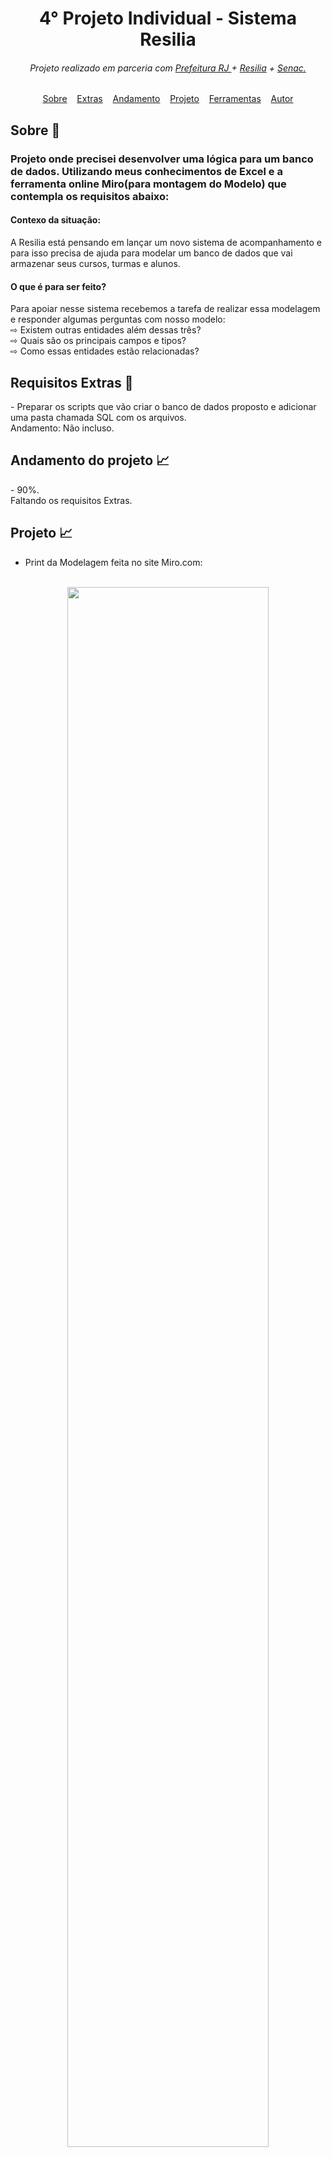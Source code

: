 <h1 id="topo" align="center"> 4° Projeto Individual - Sistema Resilia </h1>


<h6 align="center">Projeto realizado em parceria com   
<a href="https://prefeitura.rio/desenvolvimento-economico-inovacao-simplificacao/programadores-cariocas-comemoram-formatura-na-cidade-das-artes/"        target="_blank">Prefeitura RJ </a> + 
<a href="https://www.resilia.com.br/" target="_blank">Resilia</a> + 
<a href="https://www.rj.senac.br/" target="_blank">Senac.</a> </h6>
<a href="" target="_blank"></a>


<div id="inicio" align=center>
  <a href="#sobre">Sobre</a>&nbsp;&nbsp;&nbsp;
  <a href="#extras">Extras</a>&nbsp;&nbsp;&nbsp;
  <a href="#andamento">Andamento</a>&nbsp;&nbsp;&nbsp;
  <a href="#projeto">Projeto</a>&nbsp;&nbsp;&nbsp;
  <a href="#ferramentas">Ferramentas</a>&nbsp;&nbsp;&nbsp;
  <a href="#autor">Autor</a> 
</div>


<h2 id="sobre">Sobre 🔎</h2>
  <h3>Projeto onde precisei desenvolver uma lógica para um banco de dados. Utilizando meus conhecimentos de Excel e a ferramenta online Miro(para montagem do Modelo) que contempla os requisitos abaixo:</h3>


<h4> Contexo da situação: </h4>
A Resilia está pensando em lançar um novo sistema de
acompanhamento e para isso precisa de ajuda para modelar um
banco de dados que vai armazenar seus cursos, turmas e alunos.


<h4 id="aqui"> O que é para ser feito? </h4>
<p>Para apoiar nesse sistema recebemos a tarefa de realizar essa modelagem
e responder algumas perguntas com nosso modelo:<br>
⇨ Existem outras entidades além dessas três?<br>
⇨ Quais são os principais campos e tipos?<br>
⇨ Como essas entidades estão relacionadas?<br>
</p>


<h2 id="extras">Requisitos Extras 🔎</h2>
- Preparar os scripts que vão criar o banco de dados proposto e
adicionar uma pasta chamada SQL com os arquivos.<br>
Andamento: Não incluso.


<h2 id="andamento">Andamento do projeto 📈</h2>
- 90%.<br>
Faltando os requisitos Extras.
<br>


<h2 id="projeto">Projeto 📈</h2>

- Print da Modelagem feita no site Miro.com:<br><br>

<div align="center">
  <img width="80%" src="https://user-images.githubusercontent.com/112782424/212441676-a9c8d1dd-b30b-4848-899d-947de339a396.jpg" />
</div>

<h3>⇨ Explicação para cada atributo de cada entidade.</h3>

**Acrescentei duas entidades a mais (Unidades e Professor), com essas entidades a mais podemos ter uma noção melhor, como?**<br>

- Com a entidade Unidades, conseguimos saber a onde a entidade Cursos está dando aula, pois dentro da entidade Unidades temos alguns atributos importantes
como "id", "nome", "bairro", "cnpj" etc. <br> 
- Agora com a entidade Professor, conseguimos saber quem está dando aula nos Cursos e nesta entidade Professor especifica bem qual professor é, pois os atributos são "id", "nome", "cpf", etc.<br><br>

**Por que algumas entidades estão relacionadas uma com as outras (FK, chave estrangeira)?**<br>
- Para o nosso banco de dados é fundamental ter elas, pois o relacionamento conseguimos responder algumas perguntas básicas, por exemplo: <br>
> Quantos cursos X tem na unidade Y? <br>
Quais são os cursos que tem na unidade Y? <br>
Quantos alunos matriculados tem na unidade Y? <br>
Quantos alunos tem em sala de aula do curso X? <br>

Essas são algumas perguntas que poderiamos responder fácil com o banco de dados, pois elas estão relacionadas. Caso não conseguíssemos resolver alguma outra pergunta futuramente, poderíamos acrescentar uma FK em uma entidade para solucionar o problema ou dependendo da situação, acrescentar um atributo nas entidades.

<br>

<h3>Print da Modelagem com Excel:</h3>
<div align="center">
  <img width="80%" src="https://user-images.githubusercontent.com/112782424/212441115-ea5710f6-4077-430b-9621-2b01292d4cb5.png" />
</div>

<h3>Respostas das perguntas mencionadas  <a href="#aqui">aqui</a> </h3>

> **⇨ Existem outras entidades além dessas três?**<br>
Sim, existem mais duas entidades, "Unidades" e "Professor". <br>
Precisei colocar essas entidades para ter um parâmetro, aonde a entidade "Curso" fica vinculado a entidade "Unidades" e a entidade "Professor" fica vinculado a "Turmas", portanto, todas conectadas para um gerenciamento melhor no banco de dados. <br> <br>

> **⇨ Quais são os principais campos e tipos?**<br>
... <br><br>

> **⇨ Como essas entidades estão relacionadas?**<br>
As entidades estão relacionadas com as chaves estrageiras (FK), como podemos ver na imagem feita no <a href="#projeto"> Miro </a>, em algumas entidades tem um atributo com "id_nomeDaEntidade", fazendo com que elas fiquem relacionadas. <br>

<h2 id="ferramentas">Ferramentas utilizadas nesse projeto 📚</h2>

  - [x] Excel
  - [x] Miro.com


<div id="autor" align="center">
  
  **Criado e desenvolvido por [Matheus Gomes](https://www.linkedin.com/in/matheus-gomes-780339211/).**
  
 <div align="center"> 
  
  <a href="https://github.com/MatheusPCRJ" target="_blank"><img src="https://cdn-icons-png.flaticon.com/512/733/733553.png" height="40em" title="GitHub de MatheusPCRJ"></a>&nbsp;&nbsp;&nbsp;&nbsp;&nbsp;
  <a href="https://www.linkedin.com/in/matheus-gomes-780339211/" target="_blank"><img src="https://cdn-icons-png.flaticon.com/512/145/145807.png" height="40em" title="LinkedIn de Matheus Gomes"></a>&nbsp;&nbsp;&nbsp;&nbsp;
  
  <a href="matheusdev1710@gmail.co"><img src="https://cdn-icons-png.flaticon.com/512/552/552486.png" height="40em" title="Enviar E-mail"></a>
   &nbsp;&nbsp;&nbsp;&nbsp;&nbsp;
   
  </div>
</div>
<br>

<div align="center">
  &#11165;&nbsp;<a href="#topo"><strong>Voltar ao topo</strong></a>&nbsp;&#11165;
</div>
